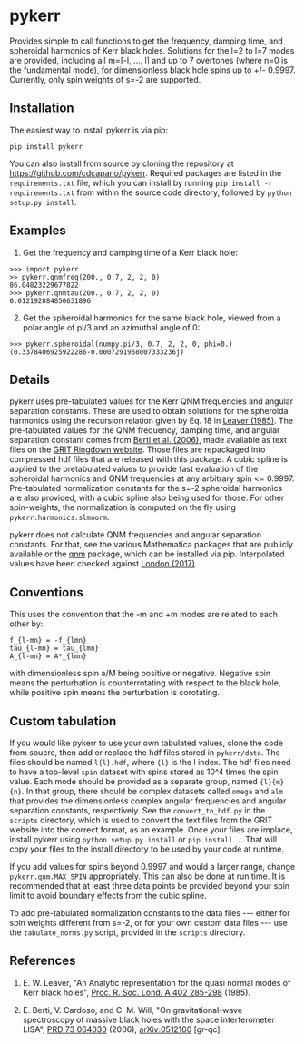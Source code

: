 # pykerr
Provides simple to call functions to get the frequency, damping time, and spheroidal harmonics of Kerr black holes. Solutions for the l=2 to l=7 modes are provided, including all m=[-l, ..., l] and up to 7 overtones (where n=0 is the fundamental mode), for dimensionless black hole spins up to +/- 0.9997. Currently, only spin weights of s=-2 are supported.

## Installation

The easiest way to install pykerr is via pip:
```
pip install pykerr
```

You can also install from source by cloning the repository at https://github.com/cdcapano/pykerr. Required packages are listed in the `requirements.txt` file, which you can install by running `pip install -r requirements.txt` from within the source code directory, followed by `python setup.py install`.

## Examples

 1. Get the frequency and damping time of a Kerr black hole:

```
>>> import pykerr
>> pykerr.qnmfreq(200., 0.7, 2, 2, 0)
86.04823229677822
>>> pykerr.qnmtau(200., 0.7, 2, 2, 0)
0.012192884850631896
```

 2. Get the spheroidal harmonics for the same black hole, viewed from a polar angle of pi/3 and an azimuthal angle of 0:

```
>>> pykerr.spheroidal(numpy.pi/3, 0.7, 2, 2, 0, phi=0.)
(0.3378406925922286-0.0007291958007333236j)
```

## Details

pykerr uses pre-tabulated values for the Kerr QNM frequencies and angular separation constants. These are used to obtain solutions for the spheroidal harmonics using the recursion relation given by Eq. 18 in [Leaver (1985)](#leaver). The pre-tabulated values for the QNM frequency, damping time, and angular separation constant comes from [Berti et al. (2006)](#berti), made available as text files on the [GRIT Ringdown website](https://centra.tecnico.ulisboa.pt/network/grit/files/ringdown/). Those files are repackaged into compressed hdf files that are released with this package. A cubic spline is applied to the pretabulated values to provide fast evaluation of the spheroidal harmonics and QNM frequencies at any arbitrary spin <= 0.9997. Pre-tabulated normalization constants for the s=-2 spheroidal harmonics are also provided, with a cubic spline also being used for those. For other spin-weights, the normalization is computed on the fly using `pykerr.harmonics.slmnorm`.

pykerr does not calculate QNM frequencies and angular separation constants. For that, see the various Mathematica packages that are publicly available or the [qnm](https://pypi.org/project/qnm/) package, which can be installed via pip. Interpolated values have been checked against [London (2017)](https://github.com/llondon6/kerr_public).

## Conventions

This uses the convention that the -m and +m modes are related to each other by:
```
f_{l-mn} = -f_{lmn}
tau_{l-mn} = tau_{lmn}
A_{l-mn} = A*_{lmn}
```
with dimensionless spin a/M being positive or negative. Negative spin means the perturbation is counterrotating with respect to the black hole, while positive spin means the perturbation is corotating.

## Custom tabulation

If you would like pykerr to use your own tabulated values, clone the code from soucre, then add or replace the hdf files stored in `pykerr/data`. The files should be named `l{l}.hdf`, where `{l}` is the l index. The hdf files need to have a top-level `spin` dataset with spins stored as 10^4 times the spin value. Each mode should be provided as a separate group, named `{l}{m}{n}`. In that group, there should be complex datasets called `omega` and `alm` that provides the dimensionless complex angular frequencies and angular separation constants, respectively. See the `convert_to_hdf.py` in the `scripts` directory, which is used to convert the text files from the GRIT website into the correct format, as an example. Once your files are implace, install pykerr using `python setup.py install` or `pip install .`. That will copy your files to the install directory to be used by your code at runtime.

If you add values for spins beyond 0.9997 and would a larger range, change `pykerr.qnm.MAX_SPIN` appropriately. This can also be done at run time. It is recommended that at least three data points be provided beyond your spin limit to avoid boundary effects from the cubic spline.

To add pre-tabulated normalization constants to the data files --- either for spin weights different from s=-2, or for your own custom data files --- use the `tabulate_norms.py` script, provided in the `scripts` directory.

## References

1. <a name="leaver"></a> E. W. Leaver, "An Analytic representation for the quasi normal modes of Kerr black holes", [Proc. R. Soc. Lond. A 402 285-298](https://doi.org/10.1098/rspa.1985.0119) (1985).

2. <a name="berti"></a> E. Berti, V. Cardoso, and C. M. Will, "On gravitational-wave spectroscopy of massive black holes with the space interferometer LISA", [PRD 73 064030](https://doi.org/10.1103/PhysRevD.73.064030) (2006), [arXiv:0512160](https://arxiv.org/abs/gr-qc/0512160) [gr-qc].
